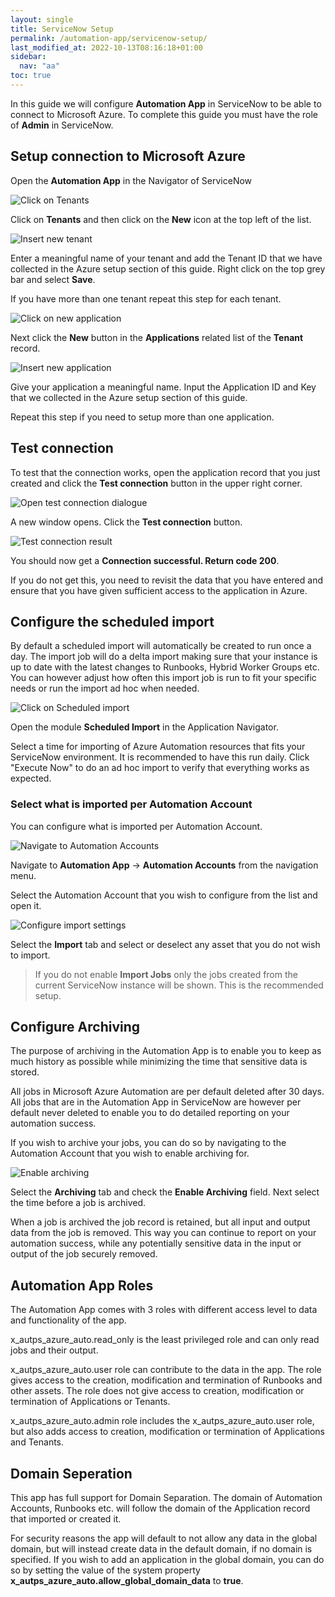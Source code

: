 ```yaml
---
layout: single
title: ServiceNow Setup
permalink: /automation-app/servicenow-setup/
last_modified_at: 2022-10-13T08:16:18+01:00
sidebar:
  nav: "aa"
toc: true
---
```


In this guide we will configure **Automation App** in ServiceNow to be able to connect to Microsoft Azure. To complete this guide you must have the role of **Admin** in ServiceNow.

## Setup connection to Microsoft Azure

Open the **Automation App** in the Navigator of ServiceNow

![Click on Tenants](/assets/images/x_autps_azure_auto_menu_tenants.webp)

Click on **Tenants** and then click on the **New** icon at the top left of the list.

![Insert new tenant](/assets/images/x_autps_azure_auto_add_tenant.webp)

Enter a meaningful name of your tenant and add the Tenant ID that we have collected in the Azure setup section of this guide. Right click on the top grey bar and select **Save**.

If you have more than one tenant repeat this step for each tenant.

![Click on new application](/assets/images/x_autps_azure_auto_applications.webp)

Next click the **New** button in the **Applications** related list of the **Tenant** record.

![Insert new application](/assets/images/x_autps_azure_auto_add_application.webp)

Give your application a meaningful name. Input the Application ID and Key that we collected in the Azure setup section of this guide.

Repeat this step if you need to setup more than one application.

## Test connection

To test that the connection works, open the application record that you just created and click the **Test connection** button in the upper right corner.

![Open test connection dialogue](/assets/images/x_autps_azure_auto_test_connection1.webp)

A new window opens. Click the **Test connection** button.

![Test connection result](/assets/images/x_autps_azure_auto_test_connection2.webp)

You should now get a **Connection successful. Return code 200**.

If you do not get this, you need to revisit the data that you have entered and ensure that you have given sufficient access to the application in Azure.

## Configure the scheduled import

By default a scheduled import will automatically be created to run once a day. The import job will do a delta import making sure that your instance is up to date with the latest changes to Runbooks, Hybrid Worker Groups etc. You can however adjust how often this import job is run to fit your specific needs or run the import ad hoc when needed.

![Click on Scheduled import](/assets/images/x_autps_azure_auto_menu_scheduled_import.webp)

Open the module **Scheduled Import** in the Application Navigator.

Select a time for importing of Azure Automation resources that fits your ServiceNow environment. It is recommended to have this run daily. Click "Execute Now" to do an ad hoc import to verify that everything works as expected.

### Select what is imported per Automation Account

You can configure what is imported per Automation Account.

![Navigate to Automation Accounts](/assets/images/x_autps_azure_auto_menu_automation_accounts.webp)

Navigate to **Automation App** -> **Automation Accounts** from the navigation menu.

Select the Automation Account that you wish to configure from the list and open it.

![Configure import settings](/assets/images/x_autps_azure_auto_aa_import_settings.webp)

Select the **Import** tab and select or deselect any asset that you do not wish to import.

> If you do not enable **Import Jobs** only the jobs created from the current ServiceNow instance will be shown. This is the recommended setup.

## Configure Archiving

The purpose of archiving in the Automation App is to enable you to keep as much history as possible while minimizing the time that sensitive data is stored.

All jobs in Microsoft Azure Automation are per default deleted after 30 days. All jobs that are in the Automation App in ServiceNow are however per default never deleted to enable you to do detailed reporting on your automation success.

If you wish to archive your jobs, you can do so by navigating to the Automation Account that you wish to enable archiving for.

![Enable archiving](/assets/images/x_autps_azure_auto_enable_archiving.webp)

Select the **Archiving** tab and check the **Enable Archiving** field. Next select the time before a job is archived.

When a job is archived the job record is retained, but all input and output data from the job is removed. This way you can continue to report on your automation success, while any potentially sensitive data in the input or output of the job securely removed.

## Automation App Roles

The Automation App comes with 3 roles with different access level to data and functionality of the app.

x_autps_azure_auto.read_only is the least privileged role and can only read jobs and their output.

x_autps_azure_auto.user role can contribute to the data in the app. The role gives access to the creation, modification and termination of Runbooks and other assets. The role does not give access to creation, modification or termination of Applications or Tenants.

x_autps_azure_auto.admin role includes the x_autps_azure_auto.user role, but also adds access to creation, modification or termination of Applications and Tenants.

## Domain Seperation

This app has full support for Domain Separation. The domain of Automation Accounts, Runbooks etc. will follow the domain of the Application record that imported or created it.

For security reasons the app will default to not allow any data in the global domain, but will instead create data in the default domain, if no domain is specified. If you wish to add an application in the global domain, you can do so by setting the value of the system property **x_autps_azure_auto.allow_global_domain_data** to **true**.
